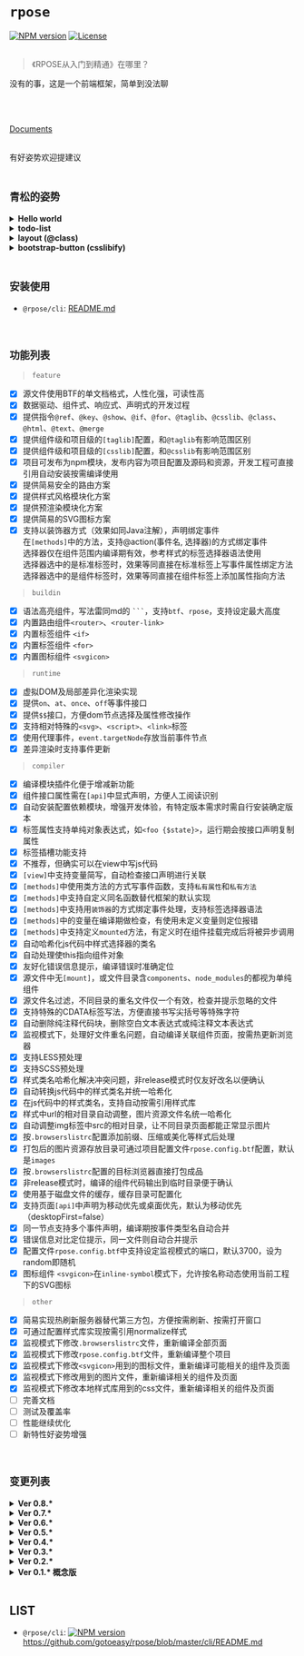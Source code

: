# `rpose`

[![NPM version](https://img.shields.io/npm/v/rpose.svg)](https://www.npmjs.com/package/rpose)
[![License](https://img.shields.io/badge/License-MIT-brightgreen.svg)](https://github.com/gotoeasy/rpose/blob/master/LICENSE)
<br>
<br>

> 《RPOSE从入门到精通》在哪里？

没有的事，这是一个前端框架，简单到没法聊<br>
<br>

<br>

[Documents](https://gotoeasy.github.io)

<br>
有好姿势欢迎提建议

<br>
<br>

## `青松的姿势`
<details>
<summary><strong>Hello world</strong></summary>

```
// hello-world.rpose
[view]
<span>hello {name}!</span>

[state]
{name: 'world'}

[mount]
body
```
[live demo](https://gotoeasy.github.io/build/dist/live-demo/hello-world.html)
</details>

<details>
<summary><strong>todo-list</strong></summary>

```
// todo-list.rpose
[view]
<div>
    <div class="title">TODO LIST</div>
    <ul>
        <li @for="(item, index) in $state.items" @key={index}><button style="margin-right:20px" onclick={ ()=>this.del(index) }>Del</button> {item}</li>
    </ul>
    <form>
        <input type="text" @ref="input">
        <button>Add #{ $state.items.length + 1 }</button>
    </form>
</div>

[state]
{
    items: []
}

[methods]
@action('submit', 'form')
add(e) {
    e.preventDefault();
    let el = this.getRefElement('input');
    if ( el.value.trim() ){
        let items = this.#private.state.items;
        items.push(el.value) && (el.value = '');
        this.render();
    }
}

del(index) {
    this.#private.state.items.splice(index, 1);
    this.render();
}

[css]
.title {
    font-size: 18px;
}

[mount]
body
```
[live demo](https://gotoeasy.github.io/build/dist/live-demo/todo-list.html)
</details>

<details>
<summary><strong>layout (@class)</strong></summary>

```
// layout-foo.rpose
[view]
<div @class="height-100vh display-flex flex-direction-column overflow-hidden color-#333">
    <div @class="height-50px color-#fff bgcolor-#555"><slot name="header"/></div> 
    <div @class="height--calc(100vh_-_80px) bgcolor-#eee"><slot name="body"/></div> 
    <div @class="height-30px bgcolor-#d5d5d5"><slot name="footer"/></div> 
</div> 

[less]
body{
    margin: 0;
}
```

```
// page-foo.rpose
[view]
<layout-foo>
    <div slot="header">
        <div @class="text-align-center padding-top-13px">Header</div>
    </div> 
    <div slot="body">
        <div @class="margin-top-150px text-align-center font-size-3rem">Content</div>
    </div>
    <div slot="footer">
        <div @class="text-align-center padding-top-3px">Footer</div>
    </div> 
</layout-foo> 

[mount]
body
```
[live demo](https://gotoeasy.github.io/build/dist/live-demo/page-foo.html)
</details>


<details>
<summary><strong>bootstrap-button (csslibify)</strong></summary>

```
// csslibify-bootstrap-button.rpose
[view]
<button type="button" class="btn@bootstrap btn-primary@bootstrap">
    this is a bootstrap primary button
</button>

[csslib]
bootstrap = bootstrap:**/*.min.css

[mount]
body
```
[live demo](https://gotoeasy.github.io/build/dist/live-demo/csslibify-bootstrap-button.html)
</details>

<br>

## `安装使用`

* `@rpose/cli`: [README.md](https://github.com/gotoeasy/rpose/blob/master/cli/README.md)

<br>

## `功能列表`

> `feature`

- [x] 源文件使用BTF的单文档格式，人性化强，可读性高
- [x] 数据驱动、组件式、响应式、声明式的开发过程
- [x] 提供指令`@ref`、`@key`、`@show`、`@if`、`@for`、`@taglib`、`@csslib`、`@class`、`@html`、`@text`、`@merge`
- [x] 提供组件级和项目级的`[taglib]`配置，和`@taglib`有影响范围区别
- [x] 提供组件级和项目级的`[csslib]`配置，和`@csslib`有影响范围区别
- [x] 项目可发布为npm模块，发布内容为项目配置及源码和资源，开发工程可直接引用自动安装按需编译使用
- [x] 提供简易安全的路由方案
- [x] 提供样式风格模块化方案
- [x] 提供预渲染模块化方案
- [x] 提供简易的SVG图标方案
- [x] 支持以装饰器方式（效果如同Java注解），声明绑定事件<br>
      在`[methods]`中的方法，支持@action(事件名, 选择器)的方式绑定事件<br>
      选择器仅在组件范围内编译期有效，参考样式的标签选择器语法使用<br>
      选择器选中的是标准标签时，效果等同直接在标准标签上写事件属性绑定方法<br>
      选择器选中的是组件标签时，效果等同直接在组件标签上添加属性指向方法

> `buildin`

- [x] 语法高亮组件，写法雷同md的 ` ``` `，支持`btf`、`rpose`，支持设定最大高度
- [x] 内置路由组件`<router>`、`<router-link>`
- [x] 内置标签组件 `<if>`
- [x] 内置标签组件 `<for>`
- [x] 内置图标组件 `<svgicon>`

> `runtime`

- [x] 虚拟DOM及局部差异化渲染实现
- [x] 提供`on`、`at`、`once`、`off`等事件接口
- [x] 提供`$$`接口，方便dom节点选择及属性修改操作
- [x] 支持相对特殊的`<svg>`、`<script>`、`<link>`标签
- [x] 使用代理事件，`event.targetNode`存放当前事件节点
- [x] 差异渲染时支持事件更新

> `compiler`

- [x] 编译模块插件化便于增减新功能
- [x] 组件接口属性需在`[api]`中显式声明，方便人工阅读识别
- [x] 自动安装配置依赖模块，增强开发体验，有特定版本需求时需自行安装确定版本
- [x] 标签属性支持单纯对象表达式，如`<foo {$state}>`，运行期会按接口声明复制属性
- [x] 标签插槽功能支持
- [x] 不推荐，但确实可以在view中写js代码
- [x] `[view]`中支持变量简写，自动检查接口声明进行关联
- [x] `[methods]`中使用类方法的方式写事件函数，支持`私有属性`和`私有方法`
- [x] `[methods]`中支持自定义同名函数替代框架的默认实现
- [x] `[methods]`中支持用`装饰器`的方式绑定事件处理，支持标签选择器语法
- [x] `[methods]`中的变量在编译期做检查，有使用未定义变量则定位报错
- [x] `[methods]`中支持定义`mounted`方法，有定义时在组件挂载完成后将被异步调用
- [x] 自动哈希化js代码中样式选择器的类名
- [x] 自动处理使this指向组件对象
- [x] 友好化错误信息提示，编译错误时准确定位
- [x] 源文件中无`[mount]`，或文件目录含`components`、`node_modules`的都视为单纯组件
- [x] 源文件名过滤，不同目录的重名文件仅一个有效，检查并提示忽略的文件
- [x] 支持特殊的CDATA标签写法，方便直接书写尖括号等特殊字符
- [x] 自动删除纯注释代码块，删除空白文本表达式或纯注释文本表达式
- [x] 监视模式下，处理好文件重名问题，自动编译关联组件页面，按需热更新浏览器
- [x] 支持LESS预处理
- [x] 支持SCSS预处理
- [x] 样式类名哈希化解决冲突问题，非release模式时仅友好改名以便确认
- [x] 自动转换js代码中的样式类名并统一哈希化
- [x] 在js代码中的样式类名，支持自动按需引用样式库
- [x] 样式中url的相对目录自动调整，图片资源文件名统一哈希化
- [x] 自动调整img标签中src的相对目录，让不同目录页面都能正常显示图片
- [x] 按`.browserslistrc`配置添加前缀、压缩或美化等样式后处理
- [x] 打包后的图片资源存放目录可通过项目配置文件`rpose.config.btf`配置，默认是`images`
- [x] 按`.browserslistrc`配置的目标浏览器直接打包成品
- [x] 非release模式时，编译的组件代码输出到临时目录便于确认
- [x] 使用基于磁盘文件的缓存，缓存目录可配置化
- [x] 支持页面`[api]`中声明为移动优先或桌面优先，默认为移动优先（desktopFirst=false）
- [x] 同一节点支持多个事件声明，编译期按事件类型名自动合并
- [x] 错误信息对比定位提示，同一文件则自动合并提示
- [x] 配置文件`rpose.config.btf`中支持设定监视模式的端口，默认3700，设为random即随机
- [x] 图标组件 `<svgicon>`在`inline-symbol`模式下，允许按名称动态使用当前工程下的SVG图标

> `other`

- [x] 简易实现热刷新服务器替代第三方包，方便按需刷新、按需打开窗口
- [x] 可通过配置样式库实现按需引用normalize样式
- [x] 监视模式下修改`.browserslistrc`文件，重新编译全部页面
- [x] 监视模式下修改`rpose.config.btf`文件，重新编译整个项目
- [x] 监视模式下修改`<svgicon>`用到的图标文件，重新编译可能相关的组件及页面
- [x] 监视模式下修改<img>用到的图片文件，重新编译相关的组件及页面
- [x] 监视模式下修改本地样式库用到的css文件，重新编译相关的组件及页面
- [ ] 完善文档
- [ ] 测试及覆盖率
- [ ] 性能继续优化
- [ ] 新特性好姿势增强

<br>

## `变更列表`
<details>
<summary><strong>Ver 0.8.*</strong></summary>

- [x] 图标组件 `<svgicon>`在`inline-symbol`模式下，允许按名称动态使用当前工程下的SVG图标
- [x] `[methods]`中支持定义`mounted`方法，有定义时在组件挂载完成后将被异步调用
</details>

<details>
<summary><strong>Ver 0.7.*</strong></summary>

- [x] 差异渲染时支持事件更新
- [x] 新增指令`@key`，作用类似vue的`:key`或react的`key`
- [x] 新增指令`@html`，类似`innerHTML`的作用，谨慎使用
- [x] 新增指令`@text`，类似`innerTEXT`的作用
- [x] 优化虚拟节点函数，令其更精简
- [x] 优化`runtime`包
- [x] 新增指令`@merge`，针对特定标准标签的特殊场景，提供简化写法<br>比如input标签输入变更后，有时想把输入值写入state但又不想触发渲染，通常需要写onchange实现，数量一多就变得繁琐，这时可以简化的用`@merge="fieldname"`达到目的
- [x] 配置文件`rpose.config.btf`中支持设定监视模式的端口，默认3700，设为random即随机
</details>

<details>
<summary><strong>Ver 0.6.*</strong></summary>

- [x] `[methods]`中使用类方法的方式写事件函数，支持`私有属性`和`私有方法`
- [x] `[methods]`中支持自定义同名函数替代框架的默认实现
- [x] `[methods]`中支持用`装饰器` `@action`的方式绑定事件处理，支持标签选择器语法
- [x] `[methods]`中的变量在编译期做检查，有使用未定义变量则定位报错
- [x] 错误信息对比定位提示，同一文件时自动合并，信息提示更加精准友好
- [x] `@class`增加伪类原子样式支持，如`focus:bg-yellow`
- [x] 使用代理事件，`event.targetNode`存放当前事件节点，同一节点支持多个事件声明，编译期按事件类型名自动合并
</details>

<details>
<summary><strong>Ver 0.5.*</strong></summary>

- [x] 新增指令`@class`，支持以灵活的原子方式书写样式
- [x] 内置SVG图标组件 `<svgicon>`
- [x] 指令`@show`添加修饰符支持，如`@show.flex`
- [x] 优化样式库编译缓存，提升编译性能
- [x] 监视模式下修改本地样式库用到的css文件，重新编译相关的组件及页面
</details>

<details>
<summary><strong>Ver 0.4.*</strong></summary>

- [x] 为方便功能删减修改，咬牙重构，编译器插件化，分离`runtime`、`buildin`模块
- [x] 更多的编译期检查以及更友好的错误信息提示
- [x] 新增指令`@for`，新增内置标签`<for>`、`<if>`
- [x] 新增支持特殊的CDATA标签写法，方便直接书写尖括号等特殊字符
- [x] 改进内置的语法高亮组件，增加btf、rpose语言类型的语法高亮显示支持
- [x] 项目以源码形式发布到npm，开发工程能自动安装依赖模块，按需编译相关组件
- [x] 解决watch模式下文件重名等可能引起动态编译错误的问题
- [x] 情不得已，简陋实现热更新服务器替换第三方包，按需刷新按需开窗口，改善体验
- [x] 优化编译缓存，提升编译性能，缓存可序列化，缓存目录可配置化
- [x] 按需引用normalize样式，间接的可通过配置样式库实现
- [x] 用语法树分析的方式，更安全的哈希化js代码中样式选择器的类名
- [x] 在js代码中的样式类名，支持自动按需引用样式库
- [x] 支持页面`[api]`中声明为移动优先或桌面优先，默认为移动优先（desktopFirst=false）
- [x] 监视模式下修改`.browserslistrc`文件，重新编译全部页面
- [x] 监视模式下修改`rpose.config.btf`文件，重新编译整个项目
</details>

<details>
<summary><strong>Ver 0.3.*</strong></summary>

- [x] 新添指令`@taglib`、`@csslib`，组件支持`[taglib]`、`[csslib]`块定义
</details>

<details>
<summary><strong>Ver 0.2.*</strong></summary>

- [x] 指令统一前缀为`@`以方便识别，如 `@if`、`@ref`、`@show`
</details>

<details>
<summary><strong>Ver 0.1.* 概念版</strong></summary> 

- [x] 源文件使用BTF的单文档格式，人性化可读性强，增强开发舒适性<br>
- [x] 数据驱动、组件式、响应式、声明式的开发过程<br>
- [x] 回归自然，三驾马车HTML/JS/CSS，写业务，完成<br>
- [x] 控制框架接口概念复杂度，保持简易性，杜绝过度开发<br>
- [x] 虚拟DOM及局部差异渲染<br>
- [x] 框架上集成样式的预处理及后处理操作，同一解决样式类名冲突问题<br>
- [x] 提供组件样式风格统一性方案<br>
- [x] 提供简便易用的前端路由方案<br>
- [x] 提供预渲染方案，用以灵活应付Loader或骨架屏等需求<br>
- [x] 提供源监视功能，源文件修改时自动编译，热更新浏览器<br>
- [x] 集成打包功能，按目标浏览器配置，直接按需打包成品<br>
</details>

<br>

## LIST
* `@rpose/cli`: [![NPM version](https://img.shields.io/npm/v/@rpose/cli.svg)](https://www.npmjs.com/package/@rpose/cli) https://github.com/gotoeasy/rpose/blob/master/cli/README.md

